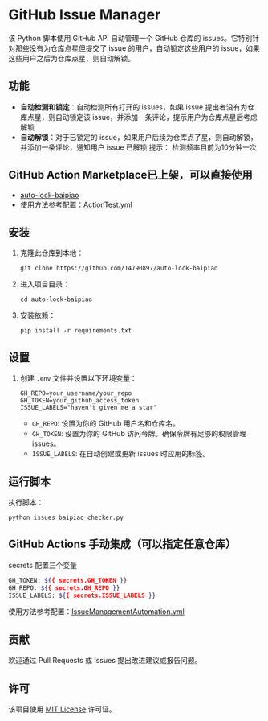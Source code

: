 # GitHub Issue Manager

该 Python 脚本使用 GitHub API 自动管理一个 GitHub 仓库的 issues。它特别针对那些没有为仓库点星但提交了 issue 的用户，自动锁定这些用户的 issue，如果这些用户之后为仓库点星，则自动解锁。

## 功能

- **自动检测和锁定**：自动检测所有打开的 issues，如果 issue 提出者没有为仓库点星，则自动锁定该 issue，并添加一条评论，提示用户为仓库点星后考虑解锁
- **自动解锁**：对于已锁定的 issue，如果用户后续为仓库点了星，则自动解锁，并添加一条评论，通知用户 issue 已解锁
  提示： 检测频率目前为10分钟一次

## GitHub Action Marketplace已上架，可以直接使用
- [auto-lock-baipiao](https://github.com/marketplace/actions/auto-lock-baipiao)
- 使用方法参考配置：[ActionTest.yml](.github/workflows/ActionTest.yml)

## 安装

1. 克隆此仓库到本地：

   ```
   git clone https://github.com/14790897/auto-lock-baipiao
   ```

2. 进入项目目录：

   ```
   cd auto-lock-baipiao
   ```

3. 安装依赖：

   ```
   pip install -r requirements.txt
   ```

## 设置

1. 创建 `.env` 文件并设置以下环境变量：

   ```
   GH_REPO=your_username/your_repo
   GH_TOKEN=your_github_access_token
   ISSUE_LABELS="haven't given me a star"
   ```

   - `GH_REPO`: 设置为你的 GitHub 用户名和仓库名。
   - `GH_TOKEN`: 设置为你的 GitHub 访问令牌。确保令牌有足够的权限管理 issues。
   - `ISSUE_LABELS`: 在自动创建或更新 issues 时应用的标签。

## 运行脚本

执行脚本：

```
python issues_baipiao_checker.py
```

## GitHub Actions 手动集成（可以指定任意仓库）

secrets 配置三个变量

```sh
GH_TOKEN: ${{ secrets.GH_TOKEN }}
GH_REPO: ${{ secrets.GH_REPO }}
ISSUE_LABELS: ${{ secrets.ISSUE_LABELS }}
```
使用方法参考配置：[IssueManagementAutomation.yml](IssueManagementAutomation.yml)


## 贡献

欢迎通过 Pull Requests 或 Issues 提出改进建议或报告问题。

## 许可

该项目使用 [MIT License](LICENSE) 许可证。
